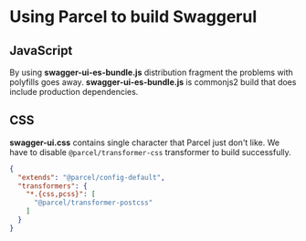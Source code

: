 # Using Parcel to build SwaggeruI

## JavaScript

By using **swagger-ui-es-bundle.js** distribution fragment the problems with
polyfills goes away. **swagger-ui-es-bundle.js** is commonjs2 build that does include production dependencies.

## CSS

**swagger-ui.css** contains single character that Parcel just don't like.
We have to disable `@parcel/transformer-css` transformer to build successfully.

```json
{
  "extends": "@parcel/config-default",
  "transformers": {
    "*.{css,pcss}": [
      "@parcel/transformer-postcss"
    ]
  }
}
```